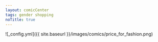 ```yaml
---
layout: comicCenter
tags: gender shopping
noTitle: true
---
```


![_config.yml]({{ site.baseurl }}/images/comics/price_for_fashion.png)
